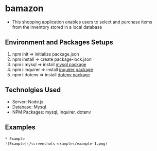 # bamazon
- This shopping application enables users to select and purchase items from the inventory stored in a local database  


## Environment and Packages Setups
1. npm init    => initialize package.json 
2. npm install => create package-lock.json
3. npm i mysql => install [mysql package](https://www.npmjs.com/package/mysql)
4. npm i inquirer => install [inquirer package](https://www.npmjs.com/package/inquirer)
5. npm i dotenv => install [dotenv package](https://www.npmjs.com/package/dotenv)


## Technolgies Used 
* Server: Node.js
* Database: Mysql
* NPM Packages: mysql, inquirer, dotenv

## Examples 
    * Example 
    ![Example](/screenshots-examples/example-1.png)


    


